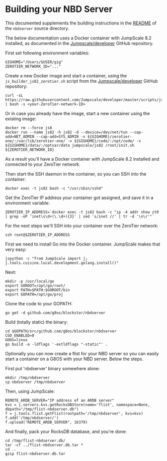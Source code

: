 # Building your NBD Server

This documented supplements the building instructions in the [README](/nbdserver/readme.md) of the `nbdserver` source directory.  

The below documentation uses a Docker container with JumpScale 8.2 installed, as documented in the [Jumpscale/developer](https://github.com/Jumpscale/developer) GitHub repository.

First set following environment variables:
```
GIGHOME="/Users/$USER/gig"
ZEROTIER_NETWORK_ID="..."
```

Create a new Docker image and start a container, using the `js_builder_js82_zerotier.sh` script from the [Jumpscale/developer](https://github.com/Jumpscale/developer) GitHub repository:
```
curl -sL https://raw.githubusercontent.com/Jumpscale/developer/master/scripts/js_builder_js82_zerotier.sh | bash -s <your-ZeroTier-network-ID>
```

Or in case you already have the image, start a new container using the existing image:
```
docker rm --force js8
docker run --name js82 -h js82 -d --device=/dev/net/tun --cap-add=NET_ADMIN --cap-add=SYS_ADMIN -v ${GIGHOME}/zerotier-one/:/var/lib/zerotier-one/ -v ${GIGHOME}/code/:/opt/code/ -v ${GIGHOME}/data/:/optvar/data jumpscale/js82 /root/init.sh ${ZEROTIER_NETWORK_ID}
```

As a result you'll have a Docker container with JumpScale 8.2 installed and connected to your ZeroTier network.

Then start the SSH daemon in the container, so you can SSH into the container:
```
docker exec -t js82 bash -c "/usr/sbin/sshd"
```

Get the ZeroTier IP address your container got assigned, and save it in a environment variable:
```
ZEROTIER_IP_ADDRESS=`docker exec -t js82 bash -c "ip -4 addr show zt0 | grep -oP 'inet\s\d+(\.\d+){3}' | sed 's/inet //' | tr -d '\n\r'"`
```

For the next steps we'll SSH into your container over the ZeroTier network:
```
ssh root@$ZEROTIER_IP_ADDRESS
```

First we need to install Go into the Docker container. JumpScale makes that very easy:
```
jspython -c "from JumpScale import j; j.tools.cuisine.local.development.golang.install()"
```

Next:
```
mkdir -p /usr/local/go
export GOROOT=/opt/go/root/
export PATH=$PATH:$GOROOT/bin
export GOPATH=/opt/go/proj
```

Clone the code to your GOPATH:
```
go get -d github.com/g8os/blockstor/nbdserver
```

Build (totally static) the binary:
```
cd $GOPATH/src/github.com/g8os/blockstor/nbdserver
CGO_ENABLED=0
GOOS=linux
go build -a -ldflags '-extldflags "-static"' .
```

Optionally you can now create a flist for your NBD server so you can easily start a container on a G8OS with your NBD server. Below the steps.


First put 'nbdserver' binary somewhere alone:
```
mkdir /tmp/nbdserver
cp nbdserver /tmp/nbdserver
```

Then, using JumpScale:

```
REMOTE_ARDB_SERVER="IP address of an ARDB server"
kvs = j.servers.kvs.getRocksDBStore(name='flist', namespace=None, dbpath="/tmp/flist-nbdserver.db")
f = j.tools.flist.getFlist(rootpath='/tmp/nbdserver', kvs=kvs)
f.add('/tmp/nbdserver/')
f.upload("REMOTE_ARDB_SERVER", 16379)
```

And finally, pack your RocksDB database, and you're done:
```
cd /tmp/flist-nbdserver.db/
tar -cf ../flist-nbdserver.db.tar *
cd ..
gzip flist-nbdserver.db.tar
```
